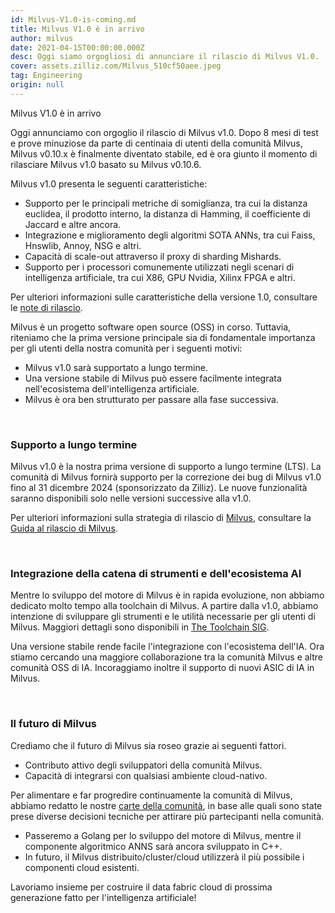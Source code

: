 ```yaml
---
id: Milvus-V1.0-is-coming.md
title: Milvus V1.0 è in arrivo
author: milvus
date: 2021-04-15T00:00:00.000Z
desc: Oggi siamo orgogliosi di annunciare il rilascio di Milvus V1.0.
cover: assets.zilliz.com/Milvus_510cf50aee.jpeg
tag: Engineering
origin: null
---
```

<custom-h1>Milvus V1.0 è in arrivo</custom-h1><p>Oggi annunciamo con orgoglio il rilascio di Milvus v1.0. Dopo 8 mesi di test e prove minuziose da parte di centinaia di utenti della comunità Milvus, Milvus v0.10.x è finalmente diventato stabile, ed è ora giunto il momento di rilasciare Milvus v1.0 basato su Milvus v0.10.6.</p>
<p>Milvus v1.0 presenta le seguenti caratteristiche:</p>
<ul>
<li>Supporto per le principali metriche di somiglianza, tra cui la distanza euclidea, il prodotto interno, la distanza di Hamming, il coefficiente di Jaccard e altre ancora.</li>
<li>Integrazione e miglioramento degli algoritmi SOTA ANNs, tra cui Faiss, Hnswlib, Annoy, NSG e altri.</li>
<li>Capacità di scale-out attraverso il proxy di sharding Mishards.</li>
<li>Supporto per i processori comunemente utilizzati negli scenari di intelligenza artificiale, tra cui X86, GPU Nvidia, Xilinx FPGA e altri.</li>
</ul>
<p>Per ulteriori informazioni sulle caratteristiche della versione 1.0, consultare le <a href="https://www.milvus.io/docs/v1.0.0/release_notes.md">note di rilascio</a>.</p>
<p>Milvus è un progetto software open source (OSS) in corso. Tuttavia, riteniamo che la prima versione principale sia di fondamentale importanza per gli utenti della nostra comunità per i seguenti motivi:</p>
<ul>
<li>Milvus v1.0 sarà supportato a lungo termine.</li>
<li>Una versione stabile di Milvus può essere facilmente integrata nell'ecosistema dell'intelligenza artificiale.</li>
<li>Milvus è ora ben strutturato per passare alla fase successiva.</li>
</ul>
<p><br/></p>
<h3 id="Long-term-support" class="common-anchor-header">Supporto a lungo termine</h3><p>Milvus v1.0 è la nostra prima versione di supporto a lungo termine (LTS). La comunità di Milvus fornirà supporto per la correzione dei bug di Milvus v1.0 fino al 31 dicembre 2024 (sponsorizzato da Zilliz). Le nuove funzionalità saranno disponibili solo nelle versioni successive alla v1.0.</p>
<p>Per ulteriori informazioni sulla strategia di rilascio di <a href="https://www.milvus.io/docs/v1.0.0/milvus_release_guideline.md">Milvus</a>, consultare la <a href="https://www.milvus.io/docs/v1.0.0/milvus_release_guideline.md">Guida al rilascio di Milvus</a>.</p>
<p><br/></p>
<h3 id="Toolchain-and-AI-Ecosystem-Integration" class="common-anchor-header">Integrazione della catena di strumenti e dell'ecosistema AI</h3><p>Mentre lo sviluppo del motore di Milvus è in rapida evoluzione, non abbiamo dedicato molto tempo alla toolchain di Milvus. A partire dalla v1.0, abbiamo intenzione di sviluppare gli strumenti e le utilità necessarie per gli utenti di Milvus. Maggiori dettagli sono disponibili in <a href="https://www.milvus.io/docs/v1.0.0/sig_tool.md">The Toolchain SIG</a>.</p>
<p>Una versione stabile rende facile l'integrazione con l'ecosistema dell'IA. Ora stiamo cercando una maggiore collaborazione tra la comunità Milvus e altre comunità OSS di IA. Incoraggiamo inoltre il supporto di nuovi ASIC di IA in Milvus.</p>
<p><br/></p>
<h3 id="The-Future-of-Milvus" class="common-anchor-header">Il futuro di Milvus</h3><p>Crediamo che il futuro di Milvus sia roseo grazie ai seguenti fattori.</p>
<ul>
<li>Contributo attivo degli sviluppatori della comunità Milvus.</li>
<li>Capacità di integrarsi con qualsiasi ambiente cloud-nativo.</li>
</ul>
<p>Per alimentare e far progredire continuamente la comunità di Milvus, abbiamo redatto le nostre <a href="https://www.milvus.io/docs/v1.0.0/milvus_community_charters.md">carte della comunità</a>, in base alle quali sono state prese diverse decisioni tecniche per attirare più partecipanti nella comunità.</p>
<ul>
<li>Passeremo a Golang per lo sviluppo del motore di Milvus, mentre il componente algoritmico ANNS sarà ancora sviluppato in C++.</li>
<li>In futuro, il Milvus distribuito/cluster/cloud utilizzerà il più possibile i componenti cloud esistenti.</li>
</ul>
<p>Lavoriamo insieme per costruire il data fabric cloud di prossima generazione fatto per l'intelligenza artificiale!</p>
